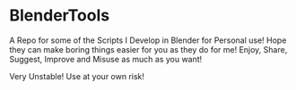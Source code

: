 # BlenderTools
A Repo for some of the Scripts I Develop in Blender for Personal use! Hope they can make boring things easier for you as they do for me! Enjoy, Share, Suggest, Improve and Misuse as much as you want!

Very Unstable! Use at your own risk!
